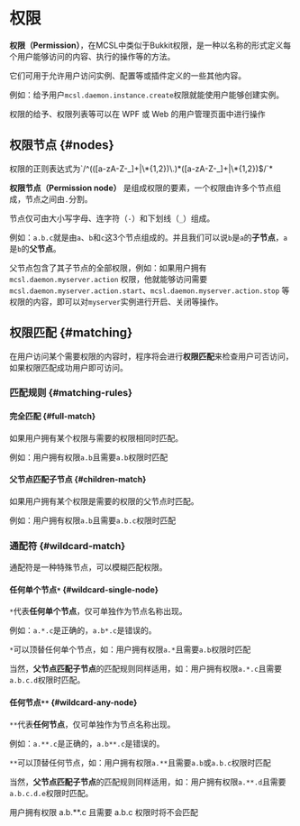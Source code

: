 # 权限

**权限（Permission）**，在MCSL中类似于Bukkit权限，是一种以名称的形式定义每个用户能够访问的内容、执行的操作等的方法。

它们可用于允许用户访问实例、配置等或插件定义的一些其他内容。

例如：给予用户`mcsl.daemon.instance.create`权限就能使用户能够创建实例。

<tip>
权限的给予、权限列表等可以在 <tooltip term="wpf">WPF</tooltip> 或 <tooltip term="web">Web</tooltip> 的用户管理页面中进行操作
</tip>

## 权限节点 {#nodes}

<tip>
权限的正则表达式为`/^(([a-zA-Z-_]+|\*{1,2})\.)*([a-zA-Z-_]+|\*{1,2})$/`*
</tip>

**权限节点（Permission node）** 是组成权限的要素，一个权限由许多个节点组成，节点之间由`.`分割。

节点仅可由大小写字母、连字符（`-`）和下划线（`_`）组成。

例如：`a.b.c`就是由`a`、`b`和`c`这3个节点组成的。并且我们可以说`b`是`a`的**子节点**，`a`是`b`的**父节点**。

父节点包含了其子节点的全部权限，例如：如果用户拥有`mcsl.daemon.myserver.action`
权限，他就能够访问需要`mcsl.daemon.myserver.action.start`、`mcsl.daemon.myserver.action.stop`
等权限的内容，即可以对`myserver`实例进行开启、关闭等操作。

## 权限匹配 {#matching}

在用户访问某个需要权限的内容时，程序将会进行**权限匹配**来检查用户可否访问，如果权限匹配成功用户即可访问。

### 匹配规则 {#matching-rules}

#### 完全匹配 {#full-match}

如果用户拥有某个权限与需要的权限相同时匹配。

例如：用户拥有权限`a.b`且需要`a.b`权限时匹配

#### 父节点匹配子节点 {#children-match}

如果用户拥有某个权限是需要的权限的父节点时匹配。

例如：用户拥有权限`a.b`且需要`a.b.c`权限时匹配

### 通配符 {#wildcard-match}

通配符是一种特殊节点，可以模糊匹配权限。

#### 任何单个节点`*` {#wildcard-single-node}

`*`代表**任何单个节点**，仅可单独作为节点名称出现。

例如：`a.*.c`是正确的，`a.b*.c`是错误的。

`*`可以顶替任何单个节点，如：用户拥有权限`a.*`且需要`a.b`权限时匹配

当然，**父节点匹配子节点**的匹配规则同样适用，如：用户拥有权限`a.*.c`且需要`a.b.c.d`权限时匹配。

#### 任何节点`**` {#wildcard-any-node}

`**`代表**任何节点**，仅可单独作为节点名称出现。

例如：`a.**.c`是正确的，`a.b**.c`是错误的。

`**`可以顶替任何节点，如：用户拥有权限`a.**`且需要`a.b`或`a.b.c`权限时匹配

当然，**父节点匹配子节点**的匹配规则同样适用，如：用户拥有权限`a.**.d`且需要`a.b.c.d.e`权限时匹配。

<warning>
用户拥有权限 a.b.**.c 且需要 a.b.c 权限时将不会匹配
</warning>